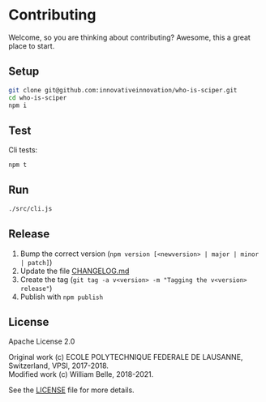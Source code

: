 Contributing
============

Welcome, so you are thinking about contributing?
Awesome, this a great place to start.

Setup
-----

```bash
git clone git@github.com:innovativeinnovation/who-is-sciper.git
cd who-is-sciper
npm i
```

Test
----

Cli tests:

```bash
npm t
```

Run
---

```bash
./src/cli.js
```

Release
-------

1. Bump the correct version (`npm version [<newversion> | major | minor | patch]`)
1. Update the file [CHANGELOG.md](CHANGELOG.md)
1. Create the tag (`git tag -a v<version> -m "Tagging the v<version> release"`)
1. Publish with `npm publish`

License
-------

Apache License 2.0

Original work (c) ECOLE POLYTECHNIQUE FEDERALE DE LAUSANNE, Switzerland, VPSI, 2017-2018.  
Modified work (c) William Belle, 2018-2021.

See the [LICENSE](LICENSE) file for more details.
